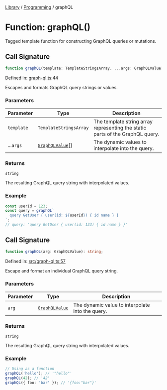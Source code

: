 <!-- markdownlint-disable -->
<!-- cspell: disable -->
[Library](../index.md) / [Programming](./index.md) / graphQL

# Function: graphQL()

Tagged template function for constructing GraphQL queries or mutations.

## Call Signature

```ts
function graphQL(template: TemplateStringsArray, ...args: GraphQLValue[]): string;
```

Defined in: [graph-ql.ts:44](https://github.com/technobuddha/library/blob/main/src/graph-ql.ts#L44)

Escapes and formats GraphQL query strings or values.

### Parameters

| Parameter | Type | Description |
| ------ | ------ | ------ |
| `template` | `TemplateStringsArray` | The template string array representing the static parts of the GraphQL query. |
| ...`args` | [`GraphQLValue`](GraphQLValue.md)[] | The dynamic values to interpolate into the query. |

### Returns

`string`

The resulting GraphQL query string with interpolated values.

### Example

```typescript
const userId = 123;
const query = graphQL`
  query GetUser { user(id: ${userId}) { id name } }
`;
// query: 'query GetUser { user(id: 123) { id name } }'
```

## Call Signature

```ts
function graphQL(arg: GraphQLValue): string;
```

Defined in: [src/graph-ql.ts:57](https://github.com/technobuddha/library/blob/main/src/graph-ql.ts#L57)

Escape and format an individual GraphQL query string.

### Parameters

| Parameter | Type | Description |
| ------ | ------ | ------ |
| `arg` | [`GraphQLValue`](GraphQLValue.md) | The dynamic value to interpolate into the query. |

### Returns

`string`

The resulting GraphQL query string with interpolated values.

### Example

```typescript
// Using as a function
graphQL('hello'); // '"hello"'
graphQL(42); // '42'
graphQL({ foo: 'bar' }); // '{foo:"bar"}'
```

